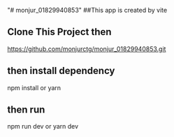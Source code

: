 "# monjur_01829940853" 
##This app is created by vite
## Clone This Project then
https://github.com/monjurctg/monjur_01829940853.git
##  then install dependency 
npm install or yarn 

## then run
npm run dev or yarn dev

